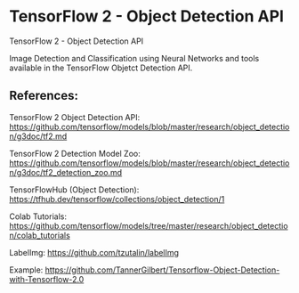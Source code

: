 # TensorFlow 2 - Object Detection API

TensorFlow 2 - Object Detection API

Image Detection and Classification using Neural Networks and tools available in the TensorFlow Objetct Detection API.

## References:

TensorFlow 2 Object Detection API: https://github.com/tensorflow/models/blob/master/research/object_detection/g3doc/tf2.md

TensorFlow 2 Detection Model Zoo: https://github.com/tensorflow/models/blob/master/research/object_detection/g3doc/tf2_detection_zoo.md

TensorFlowHub (Object Detection): https://tfhub.dev/tensorflow/collections/object_detection/1

Colab Tutorials: https://github.com/tensorflow/models/tree/master/research/object_detection/colab_tutorials

LabelImg: https://github.com/tzutalin/labelImg

Example: https://github.com/TannerGilbert/Tensorflow-Object-Detection-with-Tensorflow-2.0